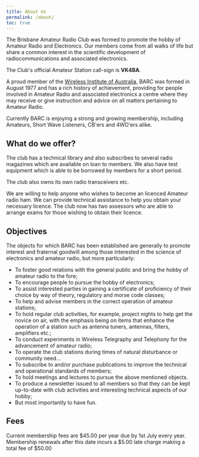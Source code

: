 ```yaml
---
title: About Us
permalink: /about/
toc: true
---
```


The Brisbane Amateur Radio Club was formed to promote the hobby of Amateur Radio and Electronics.
Our members come from all walks of life but share a common interest in the scientific development of
radiocommunications and associated electronics.

The Club's official Amateur Station call-sign is __VK4BA__.

A proud member of the [Wireless Institute of
Australia](http://www.wia.org.au), BARC was formed in August 1977 and has
a rich history of achievement, providing for people involved in Amateur Radio and associated
electronics a centre where they may receive or give instruction and advice on all matters
pertaining to Amateur Radio.

Currently BARC is enjoying a strong and growing membership, including Amateurs, Short Wave
Listeners, CB'ers and 4WD'ers alike.

## What do we offer?

The club has a technical library and also subscribes to several radio magazines which are
available on loan to members. We also have test equipment which is able to be borrowed
by members for a short period.

The club also owns its own radio transceivers etc.

We are willing to help anyone who wishes to become an licenced Amateur radio ham.
We can provide technical assistance to help you obtain your necessary licence. The club
now has two assessors who are able to arrange exams for those wishing to obtain their licence.

## Objectives

The objects for which BARC has been established are generally to promote interest and fraternal
goodwill among those interested in the science of electronics and amateur radio, but more particularly:

* To foster good relations with the general public and bring the hobby of amateur radio to the fore;
* To encourage people to pursue the hobby of electronics;
* To assist interested parties in gaining a certificate of proficiency of their choice by way of theory, regulatory and morse code classes;
* To help and advise members in the correct operation of amateur stations;
* To hold regular club activities, for example, project nights to help get the novice on air, with the emphasis being on items that enhance the operation of a station such as antenna tuners, antennas, filters, amplifiers etc.;
* To conduct experiments in Wireless Telegraphy and Telephony for the advancement of amateur radio;
* To operate the club stations during times of natural disturbance or community need...
* To subscribe to and/or purchase publications to improve the technical and operational standards of members;
* To hold meetings and lectures to pursue the above mentioned objects.
* To produce a newsletter issued to all members so that they can be kept up-to-date with club activities and interesting technical aspects of our hobby;
* But most importantly to have fun.

## Fees

Current membership fees are $45.00 per year due by 1st July every year.
Membership renewals after this date incurs a $5.00 late charge making a total fee of $50.00